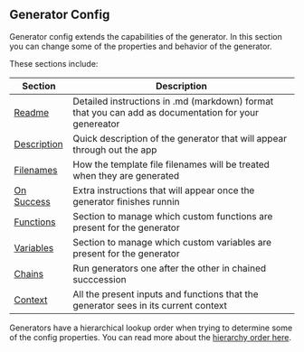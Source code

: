 ## Generator Config

Generator config extends the capabilities of the generator. In this section you can change some of the properties and behavior of the generator.

These sections include:

| Section                                                   | Description|
|-----------------------------------------------------------|------------|
| [Readme](documentation/generator-config/readme)           | Detailed instructions in .md (markdown) format that you can add as documentation for your genereator |
| [Description](documentation/generator-config/description) | Quick description of the generator that will appear through out the app |
| [Filenames](documentation/generator-config/filenames)     | How the template file filenames will be treated when they are generated |
| [On Success](documentation/generator-config/on-success)   | Extra instructions that will appear once the generator finishes runnin |
| [Functions](documentation/generator-config/functions)     | Section to manage which custom functions are present for the generator |
| [Variables](documentation/generator-config/variables)     | Section to manage which custom variables are present for the generator |
| [Chains](documentation/generator-config/chains)           | Run generators one after the other in chained succcession |
| [Context](documentation/generator-config/constext)        | All the present inputs and functions that the generator sees in its current context |

Generators have a hierarchical lookup order when trying to determine some of the config properties. You can read more about the [hierarchy order here](documentation/structure/hierarchy).
